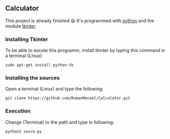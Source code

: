 ## Calculator

This project is already finished :smiley:
It's programmed with [python](https://www.python.org/) 
and the module [tkinter](https://wiki.python.org/moin/TkInter).

### Installing Tkinter
To be able to excute this programm, install tkinter by typing this command in a terminal (Linux):
```
sudo apt-get install python-tk
```
### Installing the sources
Open a terminal (Linux) and type the following:
```
git clone https://github.com/RomanMenzel/Calculator.git
```

### Execution
Change (Terminal) to the path and type in following:
```
python2 soure.py
```
